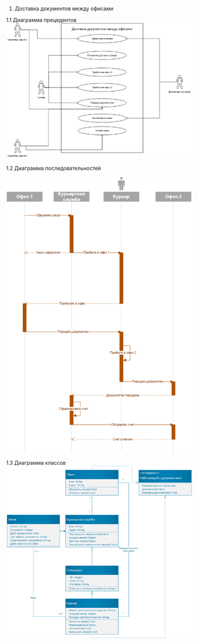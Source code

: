 1. Доставка документов между офисами

1.1 Диаграмма прецедентов
![диаграмма прецедентов](Прецеденты.png)

1.2 Диаграмма последовательностей

![диаграмма последовательностей](Последовательности.png)

1.3 Диаграмма классов
![диаграмма классов](Классы.png)
